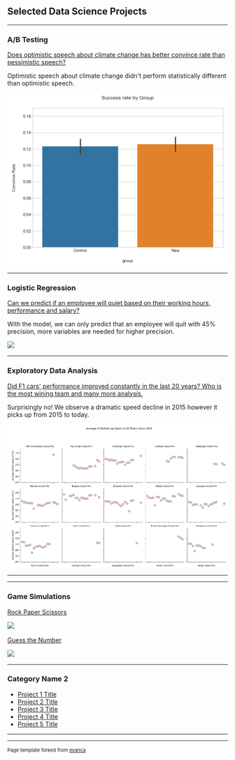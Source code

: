 ## Selected Data Science Projects

---

### A/B Testing

[Does optimistic speech about climate change has better convince rate than pessimistic speech?](/sample_page)

Optimistic speech about climate change didn't perform statistically different than optimistic speech.

<img src="images/climate.PNG?raw=true"/>

---
### Logistic Regression

[Can we predict if an employee will quiet based on their working hours, performance and salary?](/pdf/sample_presentation.pdf)

With the model, we can only predict that an employee will quit with 45% precision, more variables are needed for higher precision.   

<img src="empperformance.PNG?raw=true"/>

---
### Exploratory Data Analysis

[Did F1 cars' performance improved constantly in the last 20 years? Who is the most wining team and many more analysis.](http://example.com/)

Surprisingly no! We observe a dramatic speed decline in 2015 however it picks up from 2015 to today.

<img src="images/F1pic.PNG?raw=true"/>

---
---
### Game Simulations

[Rock Paper Scissors](http://example.com/)

<img src="rockpaperse.jpg?raw=true"/>

[Guess the Number](http://example.com/)

<img src="guessthenumber.jpg?raw=true"/>

---

### Category Name 2

- [Project 1 Title](http://example.com/)
- [Project 2 Title](http://example.com/)
- [Project 3 Title](http://example.com/)
- [Project 4 Title](http://example.com/)
- [Project 5 Title](http://example.com/)

---




---
<p style="font-size:11px">Page template forked from <a href="https://github.com/evanca/quick-portfolio">evanca</a></p>
<!-- Remove above link if you don't want to attibute -->
